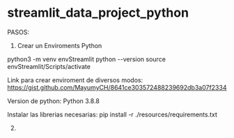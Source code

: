 
# streamlit_data_project_python


PASOS:

1. Crear un Enviroments Python

python3 -m venv envStreamlit
python --version
source envStreamlit/Scripts/activate

Link para crear enviroment de diversos modos:
https://gist.github.com/MayumyCH/8641ce303572488239692db3a07f2334

Version de python: Python 3.8.8

Instalar las librerias necesarias:
pip install -r ./resources/requirements.txt

2. 